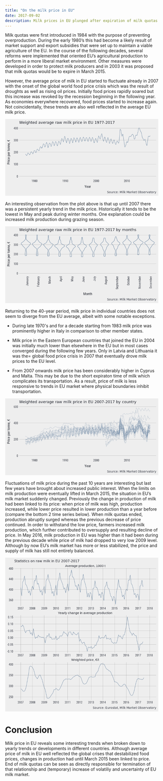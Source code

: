 ```yaml
---
title: "On the milk price in EU"
date: 2017-09-02
description: Milk prices in EU plunged after expiration of milk quotas in 2015. Some trends of milk prices are explored and the effects of the end of quotas are presented. 
---
```




Milk quotas were first introduced in 1984 with the purpose of preventing overproduction. During the early 1980’s this had become a likely result of market support and export subsidies that were set up to maintain a viable agriculture of the EU. In the course of the following decades, several reforms were implemented that oriented EU’s agricultural production to perform in a more liberal market environment. Other measures were developed in order to protect milk producers and in 2003 it was proposed that milk quotas would be to expire in March 2015. 



However, the average price of milk in EU started to fluctuate already in 2007 with the onset of the global world food price crisis which was the result of droughts as well as rising oil prices. Initially food prices rapidly soared but this increase was revoked by the recession beginning in the following year. As economies everywhere recovered, food prices started to increase again. Not coincidentally, these trends are also well reflected in the average EU milk price.

![](/img/on_the_milk_price_in_eu/unnamed-chunk-2-1.png)

An interesting observation from the plot above is that up until 2007 there was a persistent yearly trend in the milk price. Historically it tends to be the lowest in May and peak during winter months. One explanation could be increased milk production during grazing season.

![](/img/on_the_milk_price_in_eu/unnamed-chunk-3-1.png)

Returning to the 40-year period, milk price in individual countries does not seem to diverge from the EU average, albeit with some notable exceptions. 

- During late 1970's and for a decade starting from 1983 milk price was prominently higher in Italy in comparison to other member states. 

- Milk price in the Eastern European countries that joined the EU in 2004 was initially much lower than elsewhere in the EU but in most cases converged during the following few years. Only in Latvia and Lithuania it was the= global food price crisis in 2007 that eventually drove milk prices to the EU level.

- From 2007 onwards milk price has been considerably higher in Cyprus and Malta. This may be due to the short expiraton time of milk which complicates its transportation. As a result, price of milk is less responsive to trends in EU market where physical boundaries inhibit transportation.

![](/img/on_the_milk_price_in_eu/unnamed-chunk-4-1.png)

Fluctuations of milk price during the past 10 years are interesting but last few years have brought about increased public interest. When the limits on milk production were eventually lifted in March 2015, the situation in EU’s milk market suddenly changed. Previously the change in production of milk had been linked to its price: when price of milk was high, production increased, while lower price resulted in lower production than a year before (compare the bottom 2 time series below). When milk quotas ended, production abruptly surged whereas the previous decrease of price continued. In order to withstand the low price, farmers increased milk production, which further contributed to oversupply and resulting decline of price. In May 2016, milk production in EU was higher than it had been during the previous decade while price of milk had dropped to very low 2009 level. Although by now EU’s milk market has more or less stabilized, the price and supply of milk has still not entirely balanced.

![](/img/on_the_milk_price_in_eu/unnamed-chunk-5-1.png)

# Conclusion

Milk price in EU reveals some interesting trends when broken down to yearly trends or developments in different countries. Although average price of milk in EU well reflected the global crises that destabilized food prices, changes in production had until March 2015 been linked to price. End of milk quotas can be seen as directly responsible for termination of that relationship and (temporary) increase of volatiliy and uncertainty of EU milk market.
